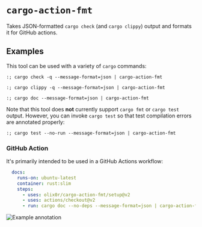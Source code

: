 # `cargo-action-fmt`

Takes JSON-formatted `cargo check` (and `cargo clippy`) output and formats it
for GitHub actions.

## Examples

This tool can be used with a variety of `cargo` commands:

```shell
:; cargo check -q --message-format=json | cargo-action-fmt
```

```shell
:; cargo clippy -q --message-format=json | cargo-action-fmt
```

```shell
:; cargo doc --message-format=json | cargo-action-fmt
```

Note that this tool does **not** currently support `cargo fmt` or `cargo test`
output. However, you can invoke `cargo test` so that test compilation errors are
annotated properly:

```shell
:; cargo test --no-run --message-format=json | cargo-action-fmt
```

### GitHub Action

It's primarily intended to be used in a GitHub Actions workflow:

```yaml
  docs:
    runs-on: ubuntu-latest
    container: rust:slim
    steps:
      - uses: olix0r/cargo-action-fmt/setup@v2
      - uses: actions/checkout@v2
      - run: cargo doc --no-deps --message-format=json | cargo-action-fmt
```

![Example annotation](https://user-images.githubusercontent.com/240738/153767390-66f859d4-da3f-4e1e-846b-02605e8be628.png)
